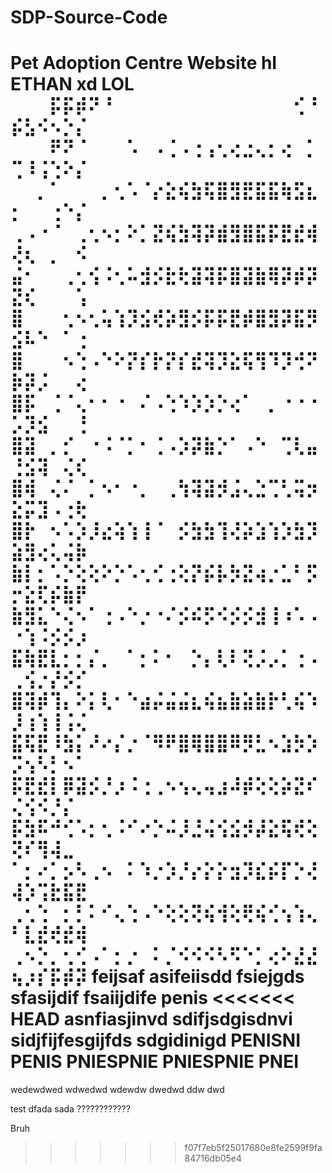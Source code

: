 # SDP-Source-Code
Pet Adoption Centre Website
hI ETHAN
xd
LOL
⠀⠀⠀⡯⡯⡾⠝⠘⠀⠀⠀⠀⠀⠀⠀⠀⠀⠀⠀⠀⠀⠀⢊⠘⡮⣣⠪⠢⡑⡌
⠀⠀⠀⠟⠝⠈⠀⠀⠀⠡⠀⠠⢈⠠⢐⢠⢂⢔⣐⢄⡂⢔⠀⡁⢉⠸⢨⢑⠕⡌
⠀⠀⡀⠁⠀⠀⠀⡀⢂⠡⠈⡔⣕⢮⣳⢯⣿⣻⣟⣯⣯⢷⣫⣆⡂⠀⠀⢐⠑⡌
⢀⠠⠐⠈⠀⢀⢂⠢⡂⠕⡁⣝⢮⣳⢽⡽⣾⣻⣿⣯⡯⣟⣞⢾⢜⢆⠀⡀⠀⠪
⣬⠂⠀⠀⢀⢂⢪⠨⢂⠥⣺⡪⣗⢗⣽⢽⡯⣿⣽⣷⢿⡽⡾⡽⣝⢎⠀⠀⠀⢡
⣿⠀⠀⠀⢂⠢⢂⢥⢱⡹⣪⢞⡵⣻⡪⡯⡯⣟⡾⣿⣻⡽⣯⡻⣪⠧⠑⠀⠁⢐
⣿⠀⠀⠀⠢⢑⠠⠑⠕⡝⡎⡗⡝⡎⣞⢽⡹⣕⢯⢻⠹⡹⢚⠝⡷⡽⡨⠀⠀⢔
⣿⡯⠀⢈⠈⢄⠂⠂⠐⠀⠌⠠⢑⠱⡱⡱⡑⢔⠁⠀⡀⠐⠐⠐⡡⡹⣪⠀⠀⢘
⣿⣽⠀⡀⡊⠀⠐⠨⠈⡁⠂⢈⠠⡱⡽⣷⡑⠁⠠⠑⠀⢉⢇⣤⢘⣪⢽⠀⢌⢎
⣿⢾⠀⢌⠌⠀⡁⠢⠂⠐⡀⠀⢀⢳⢽⣽⡺⣨⢄⣑⢉⢃⢭⡲⣕⡭⣹⠠⢐⢗
⣿⡗⠀⠢⠡⡱⡸⣔⢵⢱⢸⠈⠀⡪⣳⣳⢹⢜⡵⣱⢱⡱⣳⡹⣵⣻⢔⢅⢬⡷
⣷⡇⡂⠡⡑⢕⢕⠕⡑⠡⢂⢊⢐⢕⡝⡮⡧⡳⣝⢴⡐⣁⠃⡫⡒⣕⢏⡮⣷⡟
⣷⣻⣅⠑⢌⠢⠁⢐⠠⠑⡐⠐⠌⡪⠮⡫⠪⡪⡪⣺⢸⠰⠡⠠⠐⢱⠨⡪⡪⡰
⣯⢷⣟⣇⡂⡂⡌⡀⠀⠁⡂⠅⠂⠀⡑⡄⢇⠇⢝⡨⡠⡁⢐⠠⢀⢪⡐⡜⡪⡊
⣿⢽⡾⢹⡄⠕⡅⢇⠂⠑⣴⡬⣬⣬⣆⢮⣦⣷⣵⣷⡗⢃⢮⠱⡸⢰⢱⢸⢨⢌
⣯⢯⣟⠸⣳⡅⠜⠔⡌⡐⠈⠻⠟⣿⢿⣿⣿⠿⡻⣃⠢⣱⡳⡱⡩⢢⠣⡃⠢⠁
⡯⣟⣞⡇⡿⣽⡪⡘⡰⠨⢐⢀⠢⢢⢄⢤⣰⠼⡾⢕⢕⡵⣝⠎⢌⢪⠪⡘⡌⠀
⡯⣳⠯⠚⢊⠡⡂⢂⠨⠊⠔⡑⠬⡸⣘⢬⢪⣪⡺⡼⣕⢯⢞⢕⢝⠎⢻⢼⣀⠀
⠁⡂⠔⡁⡢⠣⢀⠢⠀⠅⠱⡐⡱⡘⡔⡕⡕⣲⡹⣎⡮⡏⡑⢜⢼⡱⢩⣗⣯⣟
⢀⢂⢑⠀⡂⡃⠅⠊⢄⢑⠠⠑⢕⢕⢝⢮⢺⢕⢟⢮⢊⢢⢱⢄⠃⣇⣞⢞⣞⢾
⢀⠢⡑⡀⢂⢊⠠⠁⡂⡐⠀⠅⡈⠪⠪⠪⠣⠫⠑⡁⢔⠕⣜⣜⢦⡰⡎⡯⡾⡽
feijsaf
asifeiisdd
fsiejgds
sfasijdif
fsaiijdife
penis
<<<<<<< HEAD
asnfiasjinvd
sdifjsdgisdnvi
sidjfijfesgijfds
sdgidinigd PENISNI PENIS PNIESPNIE PNIESPNIE PNEI
=======
wedewdwed
wdwedwd
wdewdw
dwedwd
ddw
dwd

 test
dfada
 sada
????????????

Bruh
>>>>>>> f07f7eb5f25017680e8fe2599f9fa84716db05e4
